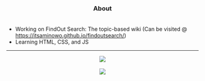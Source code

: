 ### <div align="center">About</div><br>
- Working on FindOut Search: The topic-based wiki (Can be visited @ https://itsaminowo.github.io/findoutsearch/)
- Learning HTML, CSS, and JS
<hr>
<div align="center">
<img src="https://komarev.com/ghpvc/?username=itsaminowo&&style=flat-square" align="center" />
</div>  
<br>  
<div align="center"><img src="https://github-readme-stats.vercel.app/api?username=itsaminowo&show_icons=true&count_private=true&hide_border=true" align="center" /></div>
<br>

